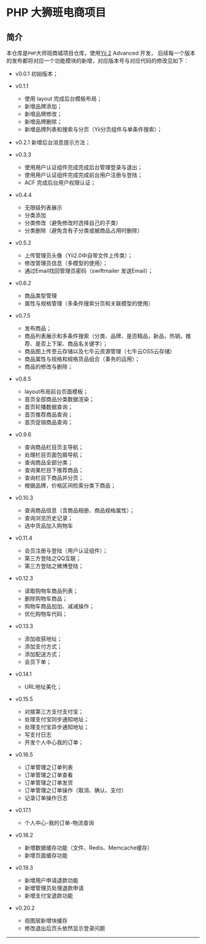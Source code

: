 PHP 大狮班电商项目
===============================

## 简介
本仓库是`PHP`大师班商城项目仓库，使用[Yii 2](http://www.yiiframework.com/) Advanced 开发，
后续每一个版本的发布都将对应一个功能模块的新增，对应版本号与对应代码的修改见如下：

- v0.0.1 初始版本；
- v0.1.1
    * 使用 layout 完成后台模板布局； 
    * 新增品牌添加；
    * 新增品牌修改；
    * 新增品牌删除；
    * 新增品牌列表和搜索与分页（Yii分页组件与单条件搜索）；   
- v0.2.1 新增后台消息提示方法；
- v0.3.3
    * 使用用户认证组件完成完成后台管理登录与退出；
    * 使用用户认证组件完成完成前台用户注册与登陆；
    * ACF 完成后台用户权限认证；
    
- v0.4.4
    * 无限级列表展示
    * 分类添加
    * 分类修改（避免修改时选择自己的子类）
    * 分类删除（避免含有子分类或被商品占用时删除）

- v0.5.2
    * 上传管理员头像（Yii2.0中自带文件上传类）；
    * 修改管理员信息（多模型的使用）；
    * 通过Email找回管理员密码（swiftmailer 发送Email）；
    
- v0.6.2
    * 商品类型管理
    * 属性与规格管理（多条件搜索分页和关联模型的使用）    

- v0.7.5
    * 发布商品；
    * 商品列表展示和多条件搜索（分类、品牌、是否精品，新品，热销，推荐、是否上下架、商品名关键字）；
    * 商品图上传至云存储以及七牛云资源管理（七牛云OSS云存储）
    * 商品属性与规格和规格货品组合（事务的运用）；
    * 商品的修改与删除；
    
- v0.8.5
    * layout布局前台页面模板；
    * 首页全部商品分类数据渲染；
    * 首页轮播数据查询；
    * 首页推荐商品查询；
    * 首页促销商品查询；

- v0.9.6
    * 查询商品栏目页主导航；
    * 处理栏目页面包屑导航；
    * 查询商品全部分类；
    * 查询某栏目下推荐商品；
    * 查询栏目下商品并分页；
    * 根据品牌，价格区间检索分类下商品；

- v0.10.3
    * 查询商品信息（含商品相册、商品规格属性）；
    * 查询浏览历史记录；
    * 选中货品加入购物车

- v0.11.4
    * 会员注册与登陆（用户认证组件）；
    * 第三方登陆之QQ互联；
    * 第三方登陆之微博登陆；

- v0.12.3
    * 读取购物车商品列表；
    * 删除购物车商品；
    * 购物车商品加加、减减操作；
    * 优化购物车代码；

- v0.13.3
    * 添加收获地址；
    * 添加支付方式；
    * 添加配送方式；
    * 会员下单；

- v0.14.1
    * URL地址美化；    
    
- v0.15.5
    * 对接第三方支付支付宝；
    * 处理支付宝同步通知地址；
    * 处理支付宝异步通知地址；
    * 写支付日志
    * 开发个人中心我的订单；    

- v0.16.5
    * 订单管理之订单列表
    * 订单管理之订单查看
    * 订单管理之订单发货
    * 订单管理之订单操作（取消、确认、支付）
    * 记录订单操作日志

- v0.17.1
    * 个人中心-我的订单-物流查询    
           

- v0.18.2
    * 新增数据缓存功能（文件、Redis、Memcache缓存）
    * 新增页面缓存功能

- v0.19.3
    * 新增用户申请退款功能
    * 新增管理员处理退款申请
    * 新增支付宝退款功能

- v0.20.2
    * 视图层新增块缓存
    * 修改退出后页头依然显示登录问题    
-------------------

